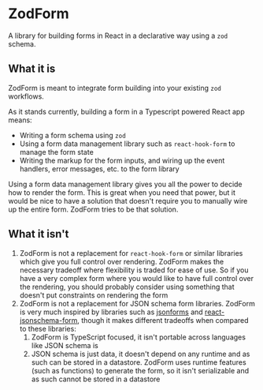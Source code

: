 # ZodForm

A library for building forms in React in a declarative way using a `zod` schema.

## What it is

ZodForm is meant to integrate form building into your existing `zod` workflows.

As it stands currently, building a form in a Typescript powered React app means:
- Writing a form schema using `zod`
- Using a form data management library such as `react-hook-form` to manage the form state
- Writing the markup for the form inputs, and wiring up the event handlers, error messages, etc. to the form library

Using a form data management library gives you all the power to decide how to render the form.
This is great when you need that power, but it would be nice to have a solution that doesn't
require you to manually wire up the entire form. ZodForm tries to be that solution.

## What it isn't

1. ZodForm is not a replacement for `react-hook-form` or similar libraries which give you full control over rendering.
ZodForm makes the necessary tradeoff where flexibility is traded for ease of use. So if you have a very complex form
where you would like to have full control over the rendering, you should probably consider using something that
doesn't put constraints on rendering the form
2. ZodForm is not a replacement for JSON schema form libraries.
ZodForm is very much inspired by libraries such as [jsonforms](https://jsonforms.io/) and
[react-jsonschema-form](https://react-jsonschema-form.readthedocs.io/en/latest/), though it makes different tradeoffs
when compared to these libraries:
   1. ZodForm is TypeScript focused, it isn't portable across languages like JSON schema is
   2. JSON schema is just data, it doesn't depend on any runtime and as such can be stored in a datastore.
   ZodForm uses runtime features (such as functions) to generate the form, so it isn't serializable and as such
   cannot be stored in a datastore

